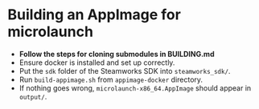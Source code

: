 # Building an AppImage for microlaunch
- **Follow the steps for cloning submodules in BUILDING.md**
- Ensure docker is installed and set up correctly.
- Put the `sdk` folder of the Steamworks SDK into `steamworks_sdk/`.
- Run `build-appimage.sh` from `appimage-docker` directory.
- If nothing goes wrong, `microlaunch-x86_64.AppImage` should appear in `output/`.